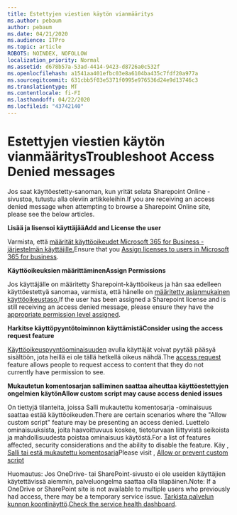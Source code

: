 ```yaml
---
title: Estettyjen viestien käytön vianmääritys
ms.author: pebaum
author: pebaum
ms.date: 04/21/2020
ms.audience: ITPro
ms.topic: article
ROBOTS: NOINDEX, NOFOLLOW
localization_priority: Normal
ms.assetid: d678b57a-53ad-4414-9423-d8726a0c532f
ms.openlocfilehash: a1541aa401efbc03e8a6104ba435c7fdf20a977a
ms.sourcegitcommit: 631cbb5f03e5371f0995e976536d24e9d13746c3
ms.translationtype: MT
ms.contentlocale: fi-FI
ms.lasthandoff: 04/22/2020
ms.locfileid: "43742140"
---
```

# <a name="troubleshoot-access-denied-messages"></a><span data-ttu-id="f8acd-102">Estettyjen viestien käytön vianmääritys</span><span class="sxs-lookup"><span data-stu-id="f8acd-102">Troubleshoot Access Denied messages</span></span>

<span data-ttu-id="f8acd-103">Jos saat käyttöestetty-sanoman, kun yrität selata Sharepoint Online -sivustoa, tutustu alla oleviin artikkeleihin.</span><span class="sxs-lookup"><span data-stu-id="f8acd-103">If you are receiving an access denied message when attempting to browse a Sharepoint Online site, please see the below articles.</span></span>

<span data-ttu-id="f8acd-104">**Lisää ja lisensoi käyttäjää**</span><span class="sxs-lookup"><span data-stu-id="f8acd-104">**Add and License the user**</span></span>

<span data-ttu-id="f8acd-105">Varmista, että [määrität käyttöoikeudet Microsoft 365 for Business -järjestelmän käyttäjille.](https://docs.microsoft.com/office365/admin/subscriptions-and-billing/assign-licenses-to-users?view=o365-worldwide&amp;tabs=One)</span><span class="sxs-lookup"><span data-stu-id="f8acd-105">Ensure that you [Assign licenses to users in Microsoft 365 for business](https://docs.microsoft.com/office365/admin/subscriptions-and-billing/assign-licenses-to-users?view=o365-worldwide&amp;tabs=One).</span></span>

<span data-ttu-id="f8acd-106">**Käyttöoikeuksien määrittäminen**</span><span class="sxs-lookup"><span data-stu-id="f8acd-106">**Assign Permissions**</span></span>

<span data-ttu-id="f8acd-107">Jos käyttäjälle on määritetty Sharepoint-käyttöoikeus ja hän saa edelleen käyttöestettyä sanomaa, varmista, että hänelle on [määritetty asianmukainen käyttöoikeustaso.](https://docs.microsoft.com/sharepoint/understanding-permission-levels)</span><span class="sxs-lookup"><span data-stu-id="f8acd-107">If the user has been assigned a Sharepoint license and is still receiving an access denied message, please ensure they have the [appropriate permission level assigned](https://docs.microsoft.com/sharepoint/understanding-permission-levels).</span></span>

<span data-ttu-id="f8acd-108">**Harkitse käyttöpyyntötoiminnon käyttämistä**</span><span class="sxs-lookup"><span data-stu-id="f8acd-108">**Consider using the access request feature**</span></span>

<span data-ttu-id="f8acd-109">[Käyttöoikeuspyyntöominaisuuden](https://support.office.com/article/Set-up-and-manage-access-requests-94B26E0B-2822-49D4-929A-8455698654B3) avulla käyttäjät voivat pyytää pääsyä sisältöön, jota heillä ei ole tällä hetkellä oikeus nähdä.</span><span class="sxs-lookup"><span data-stu-id="f8acd-109">The [access request](https://support.office.com/article/Set-up-and-manage-access-requests-94B26E0B-2822-49D4-929A-8455698654B3) feature allows people to request access to content that they do not currently have permission to see.</span></span> 

<span data-ttu-id="f8acd-110">**Mukautetun komentosarjan salliminen saattaa aiheuttaa käyttöestettyjen ongelmien käytön**</span><span class="sxs-lookup"><span data-stu-id="f8acd-110">**Allow custom script may cause access denied issues**</span></span>

<span data-ttu-id="f8acd-111">On tiettyjä tilanteita, joissa Salli mukautettu komentosarja -ominaisuus saattaa estää käyttöoikeuden.</span><span class="sxs-lookup"><span data-stu-id="f8acd-111">There are certain scenarios where the "Allow custom script" feature may be presenting an access denied.</span></span> <span data-ttu-id="f8acd-112">Luettelo ominaisuuksista, joita haavoittuvuus koskee, tietoturvaan liittyvistä seikoista ja mahdollisuudesta poistaa ominaisuus käytöstä.</span><span class="sxs-lookup"><span data-stu-id="f8acd-112">For a list of features affected, security considerations and the ability to disable the feature.</span></span> <span data-ttu-id="f8acd-113">Käy , [Salli tai estä mukautettu komentosarja](https://docs.microsoft.com/sharepoint/allow-or-prevent-custom-script)</span><span class="sxs-lookup"><span data-stu-id="f8acd-113">Please visit , [Allow or prevent custom script](https://docs.microsoft.com/sharepoint/allow-or-prevent-custom-script)</span></span>

<span data-ttu-id="f8acd-114">Huomautus: Jos OneDrive- tai SharePoint-sivusto ei ole useiden käyttäjien käytettävissä aiemmin, palveluongelma saattaa olla tilapäinen.</span><span class="sxs-lookup"><span data-stu-id="f8acd-114">Note: If a OneDrive or SharePoint site is not available to multiple users who previously had access, there may be a temporary service issue.</span></span> <span data-ttu-id="f8acd-115">[Tarkista palvelun kunnon koontinäyttö](https://portal.office.com/adminportal/home#/servicehealth).</span><span class="sxs-lookup"><span data-stu-id="f8acd-115">[Check the service health dashboard](https://portal.office.com/adminportal/home#/servicehealth).</span></span>


  

